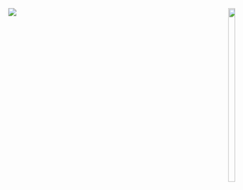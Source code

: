 <div>
  
 <div style="width:65%;float:left; margin-right:10px; display:inline;">
<a href="https://github.com/anuraghazra/github-readme-stats">
  <img align="left" src="https://github-readme-stats.vercel.app/api?username=wuzguo&count_private=true&show_icons=true&theme=buefy&include_all_commits=true" />
</a>
</div>

<div  style="width:30%;float:left; margin-right:10px; display:inline;">
<a href="https://github.com/anuraghazra/github-readme-stats">
  <img align="right" style="width:30%;" src="https://github-readme-stats.vercel.app/api/top-langs/?username=wuzguo&layout=compact" />

</a>
</div>

  
  </div>

<!--
**wuzguo/wuzguo** is a ✨ _special_ ✨ repository because its `README.md` (this file) appears on your GitHub profile.

Here are some ideas to get you started:

- 🔭 I’m currently working on ...
- 🌱 I’m currently learning ...
- 👯 I’m looking to collaborate on ...
- 🤔 I’m looking for help with ...
- 💬 Ask me about ...
- 📫 How to reach me: ...
- 😄 Pronouns: ...
- ⚡ Fun fact: ...
-->
